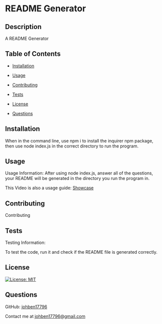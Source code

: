# README Generator

## Description

A README Generator



## Table of Contents



- [Installation](#installation)

- [Usage](#usage)

- [Contributing](#contributing)

- [Tests](#tests)

- [License](#license)

- [Questions](#questions)


## Installation



When in the command line, use npm i to install the inquirer npm package, then use node index.js in the correct directory to run the program. 



## Usage



Usage Information:
After using node index.js, answer all of the questions, your README will be generated in the directory you run the program in.

This Video is also a usage guide: [Showcase](https://drive.google.com/file/d/1W6wBchTNZsRGztNJr-btOKh4LcgMyeIJ/view?usp=sharing)



## Contributing



Contributing




## Tests



Testing Information:

To test the code, run it and check if the README file is generated correctly.



## License



[![License: MIT](https://img.shields.io/badge/License-MIT-yellow.svg)](https://opensource.org/licenses/MIT)



## Questions



GitHub: [johben17796](https://github.com/johben17796)

Contact me at johben17796@gmail.com
